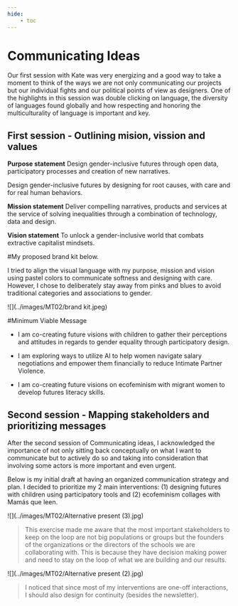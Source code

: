 ```yaml
---
hide:
    - toc
---
```


# Communicating Ideas

Our first session with Kate was very energizing and a good way to take a moment to think of the ways we are not only communicating our projects but our individual fights and our political points of view as designers. One of the highlights in this session was double clicking on language, the diversity of languages found globally and how respecting and honoring the multiculturality of language is important and key.

## First session - Outlining mision, vission and values

**Purpose statement**
Design gender-inclusive futures through open data, participatory processes and creation of new narratives.

Design gender-inclusive futures by designing for root causes, with care and for real human behaviors.

**Mission statement**
Deliver compelling narratives, products and services at the service of solving inequalities through a combination of technology, data and design.

**Vision statement**
To unlock a gender-inclusive world that combats extractive capitalist mindsets.

#My proposed brand kit below.

I tried to align the visual language with my purpose, mission and vision using pastel colors to communicate softness and designing with care. However, I chose to deliberately stay away from pinks and blues to avoid traditional categories and associations to gender.

![](../images/MT02/brand kit.jpeg)

#Minimum Viable Message

- I am co-creating future visions with children to gather their perceptions and attitudes in regards to gender equality through participatory design.

- I am exploring ways to utilize AI to help women navigate salary negotiations and empower them financially to reduce Intimate Partner Violence.

- I am co-creating future visions on ecofeminism with migrant women to develop futures literacy skills.

## Second session - Mapping stakeholders and prioritizing messages
After the second session of Communicating ideas, I acknowledged the importance of not only sitting back conceptually on what I want to communicate but to actively do so and taking into consideration that involving some actors is more important and even urgent.

Below is my initial draft at having an organized communication strategy and plan. I decided to prioritize my 2 main interventions: (1) designing futures with children using participatory tools and (2) ecofeminism collages with Mamás que leen.

![](../images/MT02/Alternative present (3).jpg)
> This exercise made me aware that the most important stakeholders to keep on the loop are not big populations or groups but the founders of the organizations or the directors of the schools we are collaborating with. This is because they have decision making power and need to stay on the loop of what we are building and our results.

![](../images/MT02/Alternative present (2).jpg)
> I noticed that since most of my interventions are one-off interactions, I should also design for continuity (besides the newsletter).
